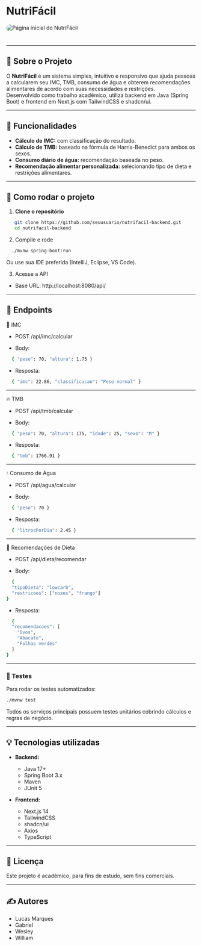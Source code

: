 # NutriFácil

<img src="https://prnt.sc/rmL1fsHOPLh0" alt="Página inicial do NutriFácil" style="max-width: 600px; border-radius: 16px; margin-bottom: 24px;">

---

## 🥗 Sobre o Projeto

O **NutriFácil** é um sistema simples, intuitivo e responsivo que ajuda pessoas a calcularem seu IMC, TMB, consumo de água e obterem recomendações alimentares de acordo com suas necessidades e restrições.  
Desenvolvido como trabalho acadêmico, utiliza backend em Java (Spring Boot) e frontend em Next.js com TailwindCSS e shadcn/ui.

---

## 🚀 Funcionalidades

- **Cálculo de IMC:** com classificação do resultado.
- **Cálculo de TMB:** baseado na fórmula de Harris-Benedict para ambos os sexos.
- **Consumo diário de água:** recomendação baseada no peso.
- **Recomendação alimentar personalizada:** selecionando tipo de dieta e restrições alimentares.

---

## 🚀 Como rodar o projeto

1. **Clone o repositório**
```bash
   git clone https://github.com/seuusuario/nutrifacil-backend.git
   cd nutrifacil-backend
```

2. Compile e rode
```bash
  ./mvnw spring-boot:run
```
Ou use sua IDE preferida (IntelliJ, Eclipse, VS Code).

3. Acesse a API

- Base URL: http://localhost:8080/api/

---

## 🔗 Endpoints
📏 IMC
- POST /api/imc/calcular

- Body:
```bash
  { "peso": 70, "altura": 1.75 }
```
- Resposta:
```bash
  { "imc": 22.86, "classificacao": "Peso normal" }
```

---

🔥 TMB
- POST /api/tmb/calcular

- Body:
```bash
  { "peso": 70, "altura": 175, "idade": 25, "sexo": "M" }
```

- Resposta:
```bash
  { "tmb": 1766.91 }
```

---

💧 Consumo de Água
- POST /api/agua/calcular

- Body:
```bash
  { "peso": 70 }
```

- Resposta:
```bash
  { "litrosPorDia": 2.45 }
```

---

🥗 Recomendações de Dieta
- POST /api/dieta/recomendar

- Body:
```bash
  {
  "tipoDieta": "lowcarb",
  "restricoes": ["nozes", "frango"]
}
```

- Resposta:
```bash
  {
  "recomendacoes": [
    "Ovos",
    "Abacate",
    "Folhas verdes"
  ]
}
```

---

### 🧪 Testes
Para rodar os testes automatizados:
```bash
./mvnw test
```
Todos os serviços principais possuem testes unitários cobrindo cálculos e regras de negócio.

---

## 💡 Tecnologias utilizadas

- **Backend:**  
  - Java 17+
  - Spring Boot 3.x
  - Maven
  - JUnit 5

- **Frontend:**  
  - Next.js 14
  - TailwindCSS
  - shadcn/ui
  - Axios
  - TypeScript

---

## 📝 Licença
Este projeto é acadêmico, para fins de estudo, sem fins comerciais.

---

## ✍️ Autores
- Lucas Marques
- Gabriel
- Wesley
- William

